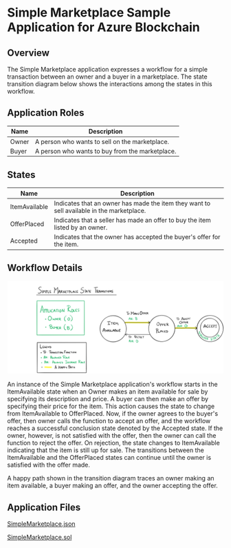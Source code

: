 Simple Marketplace Sample Application for Azure Blockchain
====================================================================

Overview 
---------

The Simple Marketplace application expresses a workflow for a simple transaction
between an owner and a buyer in a marketplace.  The state transition diagram
below shows the interactions among the states in this workflow. 

Application Roles 
------------------
| Name                   | Description                                       |
|------------------------|---------------------------------------------------|
|Owner |A person who wants to sell on the marketplace. |
|Buyer |A person who wants to buy from the marketplace. |

States 
-------

| Name                   | Description                                       |
|------------------------|---------------------------------------------------|
|ItemAvailable |Indicates that an owner has made the item they want to sell available in the marketplace. 
|OfferPlaced |Indicates that a seller has made an offer to buy the item listed by an owner. 
|Accepted |Indicates that the owner has accepted the buyer's offer for the item. 

Workflow Details
----------------

![workflow details for application](media/a98d6da0441c39cf0e2d82b2f4faaff3.png)

An instance of the Simple Marketplace application's workflow starts in the
ItemAvailable state when an Owner makes an item available for sale by specifying
its description and price.  A buyer can then make an offer by specifying their
price for the item.  This action causes the state to change from ItemAvailable
to OfferPlaced.  Now, if the owner agrees to the buyer's offer, then owner calls
the function to accept an offer, and the workflow reaches a successful
conclusion state denoted by the Accepted state.  If the owner, however, is not
satisfied with the offer, then the owner can call the function to reject the
offer.  On rejection, the state changes to ItemAvailable indicating that the
item is still up for sale.  The transitions between the ItemAvailable and the
OfferPlaced states can continue until the owner is satisfied with the offer
made. 

A happy path shown in the transition diagram traces an owner making an item
available, a buyer making an offer, and the owner accepting the offer. 

 
 
Application Files
-----------------

[SimpleMarketplace.json](./etherium/SimpleMarketplace.json)

[SimpleMarketplace.sol](./etherium/SimpleMarketplace.sol/)
